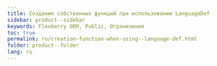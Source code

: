 ```yaml
---
title: Создание собственных функций при использовании LanguageDef
sidebar: product--sidebar
keywords: Flexberry ORM, Public, Ограничения
toc: true
permalink: ru/creation-function-when-using--language-def.html
folder: product--folder
lang: ru
---
```


